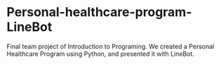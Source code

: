 # Personal-healthcare-program-LineBot
Final team project of Introduction to Programing. We created a Personal  Healthcare Program using Python, and presented it with LineBot.
